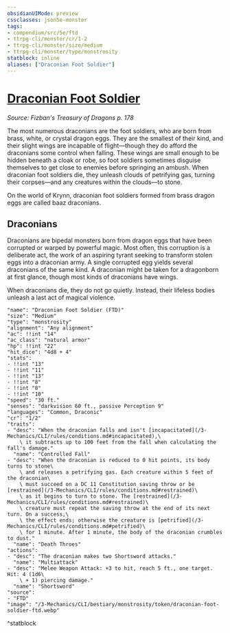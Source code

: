 ```yaml
---
obsidianUIMode: preview
cssclasses: json5e-monster
tags:
- compendium/src/5e/ftd
- ttrpg-cli/monster/cr/1-2
- ttrpg-cli/monster/size/medium
- ttrpg-cli/monster/type/monstrosity
statblock: inline
aliases: ["Draconian Foot Soldier"]
---
```

# [Draconian Foot Soldier](3-Mechanics\CLI\bestiary\monstrosity/draconian-foot-soldier-ftd.md)
*Source: Fizban's Treasury of Dragons p. 178*  

The most numerous draconians are the foot soldiers, who are born from brass, white, or crystal dragon eggs. They are the smallest of their kind, and their slight wings are incapable of flight—though they do afford the draconians some control when falling. These wings are small enough to be hidden beneath a cloak or robe, so foot soldiers sometimes disguise themselves to get close to enemies before springing an ambush. When draconian foot soldiers die, they unleash clouds of petrifying gas, turning their corpses—and any creatures within the clouds—to stone.

On the world of Krynn, draconian foot soldiers formed from brass dragon eggs are called baaz draconians.

## Draconians

Draconians are bipedal monsters born from dragon eggs that have been corrupted or warped by powerful magic. Most often, this corruption is a deliberate act, the work of an aspiring tyrant seeking to transform stolen eggs into a draconian army. A single corrupted egg yields several draconians of the same kind. A draconian might be taken for a dragonborn at first glance, though most kinds of draconians have wings.

When draconians die, they do not go quietly. Instead, their lifeless bodies unleash a last act of magical violence.

```statblock
"name": "Draconian Foot Soldier (FTD)"
"size": "Medium"
"type": "monstrosity"
"alignment": "Any alignment"
"ac": !!int "14"
"ac_class": "natural armor"
"hp": !!int "22"
"hit_dice": "4d8 + 4"
"stats":
- !!int "13"
- !!int "11"
- !!int "13"
- !!int "8"
- !!int "8"
- !!int "10"
"speed": "30 ft."
"senses": "darkvision 60 ft., passive Perception 9"
"languages": "Common, Draconic"
"cr": "1/2"
"traits":
- "desc": "When the draconian falls and isn't [incapacitated](/3-Mechanics/CLI/rules/conditions.md#incapacitated),\
    \ it subtracts up to 100 feet from the fall when calculating the fall's damage."
  "name": "Controlled Fall"
- "desc": "When the draconian is reduced to 0 hit points, its body turns to stone\
    \ and releases a petrifying gas. Each creature within 5 feet of the draconian\
    \ must succeed on a DC 11 Constitution saving throw or be [restrained](/3-Mechanics/CLI/rules/conditions.md#restrained)\
    \ as it begins to turn to stone. The [restrained](/3-Mechanics/CLI/rules/conditions.md#restrained)\
    \ creature must repeat the saving throw at the end of its next turn. On a success,\
    \ the effect ends; otherwise the creature is [petrified](/3-Mechanics/CLI/rules/conditions.md#petrified)\
    \ for 1 minute. After 1 minute, the body of the draconian crumbles to dust."
  "name": "Death Throes"
"actions":
- "desc": "The draconian makes two Shortsword attacks."
  "name": "Multiattack"
- "desc": "Melee Weapon Attack: +3 to hit, reach 5 ft., one target. Hit: 4 (1d6\
    \ + 1) piercing damage."
  "name": "Shortsword"
"source":
- "FTD"
"image": "/3-Mechanics/CLI/bestiary/monstrosity/token/draconian-foot-soldier-ftd.webp"
```
^statblock